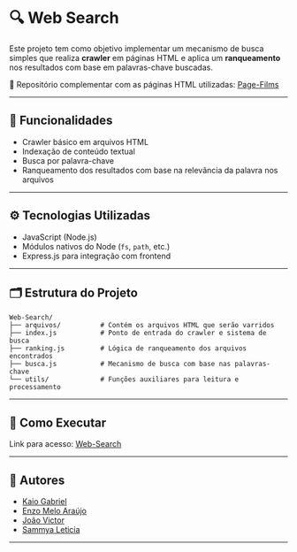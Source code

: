 # 🔍 Web Search

Este projeto tem como objetivo implementar um mecanismo de busca simples que realiza **crawler** em páginas HTML e aplica um **ranqueamento** nos resultados com base em palavras-chave buscadas.

🔗 Repositório complementar com as páginas HTML utilizadas: [Page-Films](https://github.com/KaioGabriel-the/Page-Films)

---

## 🧠 Funcionalidades

- Crawler básico em arquivos HTML
- Indexação de conteúdo textual
- Busca por palavra-chave
- Ranqueamento dos resultados com base na relevância da palavra nos arquivos

---

## ⚙️ Tecnologias Utilizadas

- JavaScript (Node.js)
- Módulos nativos do Node (`fs`, `path`, etc.)
- Express.js para integração com frontend

---

## 🗂️ Estrutura do Projeto

```
Web-Search/
├── arquivos/          # Contém os arquivos HTML que serão varridos
├── index.js           # Ponto de entrada do crawler e sistema de busca
├── ranking.js         # Lógica de ranqueamento dos arquivos encontrados
├── busca.js           # Mecanismo de busca com base nas palavras-chave
└── utils/             # Funções auxiliares para leitura e processamento
```

---

## 🚀 Como Executar

Link para acesso: [Web-Search](https://web-search-mauve.vercel.app)

---

## 👥 Autores

- [Kaio Gabriel](https://github.com/KaioGabriel-the)
- [Enzo Melo Araújo](https://github.com/EnzoMello)
- [João Victor](https://github.com/victordev018/)
- [Sammya Leticia](https://github.com/samleticias)

---
